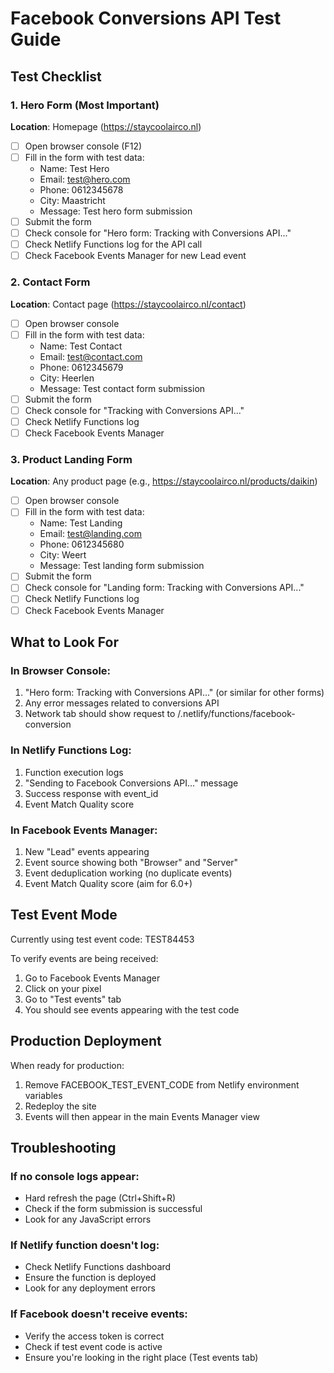 # Facebook Conversions API Test Guide

## Test Checklist

### 1. Hero Form (Most Important)
**Location**: Homepage (https://staycoolairco.nl)
- [ ] Open browser console (F12)
- [ ] Fill in the form with test data:
  - Name: Test Hero
  - Email: test@hero.com
  - Phone: 0612345678
  - City: Maastricht
  - Message: Test hero form submission
- [ ] Submit the form
- [ ] Check console for "Hero form: Tracking with Conversions API..."
- [ ] Check Netlify Functions log for the API call
- [ ] Check Facebook Events Manager for new Lead event

### 2. Contact Form
**Location**: Contact page (https://staycoolairco.nl/contact)
- [ ] Open browser console
- [ ] Fill in the form with test data:
  - Name: Test Contact
  - Email: test@contact.com
  - Phone: 0612345679
  - City: Heerlen
  - Message: Test contact form submission
- [ ] Submit the form
- [ ] Check console for "Tracking with Conversions API..."
- [ ] Check Netlify Functions log
- [ ] Check Facebook Events Manager

### 3. Product Landing Form
**Location**: Any product page (e.g., https://staycoolairco.nl/products/daikin)
- [ ] Open browser console
- [ ] Fill in the form with test data:
  - Name: Test Landing
  - Email: test@landing.com
  - Phone: 0612345680
  - City: Weert
  - Message: Test landing form submission
- [ ] Submit the form
- [ ] Check console for "Landing form: Tracking with Conversions API..."
- [ ] Check Netlify Functions log
- [ ] Check Facebook Events Manager

## What to Look For

### In Browser Console:
1. "Hero form: Tracking with Conversions API..." (or similar for other forms)
2. Any error messages related to conversions API
3. Network tab should show request to /.netlify/functions/facebook-conversion

### In Netlify Functions Log:
1. Function execution logs
2. "Sending to Facebook Conversions API..." message
3. Success response with event_id
4. Event Match Quality score

### In Facebook Events Manager:
1. New "Lead" events appearing
2. Event source showing both "Browser" and "Server"
3. Event deduplication working (no duplicate events)
4. Event Match Quality score (aim for 6.0+)

## Test Event Mode
Currently using test event code: TEST84453

To verify events are being received:
1. Go to Facebook Events Manager
2. Click on your pixel
3. Go to "Test events" tab
4. You should see events appearing with the test code

## Production Deployment
When ready for production:
1. Remove FACEBOOK_TEST_EVENT_CODE from Netlify environment variables
2. Redeploy the site
3. Events will then appear in the main Events Manager view

## Troubleshooting

### If no console logs appear:
- Hard refresh the page (Ctrl+Shift+R)
- Check if the form submission is successful
- Look for any JavaScript errors

### If Netlify function doesn't log:
- Check Netlify Functions dashboard
- Ensure the function is deployed
- Look for any deployment errors

### If Facebook doesn't receive events:
- Verify the access token is correct
- Check if test event code is active
- Ensure you're looking in the right place (Test events tab)
